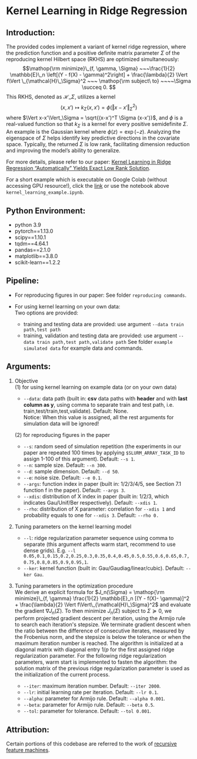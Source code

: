 # Kernel Learning in Ridge Regression

## Introduction:
The provided codes implement a variant of kernel ridge regression, where the prediction function and a positive definite matrix parameter $\Sigma$ of the reproducing kernel Hilbert space (RKHS) are optimized simultaneously:
$$\mathop{\rm minimize}\_{f, \gamma, \Sigma} ~~~\frac{1}{2} \mathbb{E}\_n \left[(Y - f(X) - \gamma)^2\right] + \frac{\lambda}{2} \Vert f\Vert \_{\mathcal{H}\_\Sigma}^2 ~~~ \mathop{\rm subject\ to}  ~~~~\Sigma \succeq 0. $$
This RKHS, denoted as $\mathcal{H}\_\Sigma$, utilizes a kernel
$$(x,x') \mapsto k_\Sigma(x, x')  = \phi(\Vert x-x'\Vert^2_\Sigma)$$
where $\Vert x-x'\Vert_\Sigma = \sqrt{(x-x')^T \Sigma (x-x')}$, and $\phi$ is a real-valued function so that $k_\Sigma$ is a kernel for every positive semidefinite $\Sigma$.
An example is the Gaussian kernel where $\phi(z) = \exp(-z)$.
Analyzing the eigenspace of $\Sigma$ helps identify key predictive directions in the covariate space.
Typically, the returned $\Sigma$ is low rank, facilitating dimension reduction and improving the model’s ability to generalize.

For more details, please refer to our paper:
[Kernel Learning in Ridge Regression “Automatically” Yields Exact Low Rank Solution](https://arxiv.org/abs/2310.11736).

For a short example which is executable on Google Colab (without accessing GPU resource!), click the [link](https://colab.research.google.com/drive/11xNX4k_h5Jm0OIFzuq8RFRj-xKankSeP?usp=sharing) or use the notebook above `kernel_learning_example.ipynb`.

## Python Environment:
- python 3.9
- pytorch==1.13.0
- scipy==1.10.1
- tqdm==4.64.1
- pandas==2.1.0
- matplotlib==3.8.0
- scikit-learn==1.2.2

## Pipeline:
- For reproducing figures in our paper: See folder `reproducing commands`.

- For using kernel learning on your own data:\
  Two options are provided:
   - training and testing data are provided: use argument `--data train path,test path`
   - training, validation and testing data are provided: use argument `--data train path,test path,validate path`
  See folder `example simulated data` for example data and commands.

<!-- ## Commands for reproducing figures in our paper:
```bash
# see arguments --s for random seeds to reproduce the results in paper and other arguments for detailed information
# Figures 1 and 2
python3 exprep0.py --l 0.05,0.1,0.15,0.2,0.25,0.3,0.35,0.4,0.45,0.5,0.55,0.6,0.65,0.7,0.75,0.8,0.85,0.9,0.95,1
                   --n 300 --d 50 --args 1
python3 exprep0.py --l 0.05,0.1,0.15,0.2,0.25,0.3,0.35,0.4,0.45,0.5,0.55,0.6,0.65,0.7,0.75,0.8,0.85,0.9,0.95,1,1.1,1.2,1.3,1.4,1.5,1.6,1.7,1.8,1.9,2,2.2,2.4,2.6,2.8,3
                   --n 300 --d 50 --args 3
python3 exprep0.py --l 0.05,0.1,0.15,0.2,0.25,0.3,0.35,0.4,0.45,0.5,0.55,0.6,0.65,0.7,0.75,0.8,0.85,0.9,0.95,1,1.1,1.2,1.3,1.4,1.5,1.6,1.7,1.8,1.9,2,2.2,2.4,2.6,2.8,3
                   --n 300 --d 50 --args 4 --alpha 0.0001

# Figure 3
python3 exprep0.py --l 0.05,0.1,0.15,0.2,0.25,0.3,0.35,0.4,0.45,0.5,0.55,0.6,0.65,0.7,0.75,0.8,0.85,0.9,0.95,1
                   --n 300 --d 50 --args 1 --rho 0.5
python3 exprep0.py --l 0.05,0.1,0.15,0.2,0.25,0.3,0.35,0.4,0.45,0.5,0.55,0.6,0.65,0.7,0.75,0.8,0.85,0.9,0.95,1
                   --n 300 --d 50 --args 2 --rho 0.5 --alpha 0.0001
python3 exprep0.py --l 0.05,0.1,0.15,0.2,0.25,0.3,0.35,0.4,0.45,0.5,0.55,0.6,0.65,0.7,0.75,0.8,0.85,0.9,0.95,1,1.1,1.2,1.3,1.4,1.5,1.6,1.7,1.8,1.9,2,2.2,2.4,2.6,2.8,3
                   --n 300 --d 50 --args 3 --rho 0.5 --alpha 0.0001
python3 exprep0.py --l 0.2,0.4,0.6,0.8,1,1.2,1.4,1.6,1.8,2,2.2,2.4,2.6,2.8,3
                   --n 300 --d 50 --args 4 --rho 0.5 --alpha 0.0001

# Figure 4
python3 exprep0.py --l 0.05,0.1,0.15,0.2,0.25,0.3,0.35,0.4,0.45,0.5,0.55,0.6,0.65,0.7,0.75,0.8,0.85,0.9,0.95,1
                   --n 300 --d 50 --args 3 --xdis 2 --alpha 0.0001
python3 exprep0.py --l 0.05,0.1,0.15,0.2,0.25,0.3,0.35,0.4,0.45,0.5,0.55,0.6,0.65,0.7,0.75,0.8,0.85,0.9,0.95,1,1.1,1.2,1.3,1.4,1.5,1.6,1.7,1.8,1.9,2,2.2,2.4,2.6,2.8,3
                   --n 300 --d 50 --args 3 --xdis 3 --rho 0.5

# Figure 5
python3 exprep0.py --l 0.05,0.1,0.15,0.2,0.25,0.3,0.35,0.4,0.45,0.5,0.55,0.6,0.65,0.7,0.75,0.8,0.85,0.9,0.95,1
                   --n 300 --d 50 --args 5

# Figure 6
python3 exprep0.py --l 0.05,0.1,0.15,0.2,0.25,0.3,0.35,0.4,0.45,0.5,0.55,0.6,0.65,0.7,0.75,0.8,0.85,0.9,0.95,1
                   --n 300 --d 50 --args 1 --ker linear
```

## Commands for using kernel learning on the example data (or on your own data):
```bash
# see Arguments --data for detailed information on using your own data
# for training and testing (--data train path,test path)
python3 exprep0.py --l 1,0.95,0.9,0.85,0.8,0.75,0.7,0.65,0.6,0.55,0.5,0.45,0.4,0.35,0.3,0.25,0.2,0.15,0.1,0.05
                   --data ./example simulated data/example_train.csv,./example simulated data/example_test.csv
# for training, validation and testing (--data train path,test path,validate path)
python3 exprep0.py --l 1,0.95,0.9,0.85,0.8,0.75,0.7,0.65,0.6,0.55,0.5,0.45,0.4,0.35,0.3,0.25,0.2,0.15,0.1,0.05
                   --data ./example simulated data/example_train.csv,./example simulated data/example_test.csv,./example simulated data/example_test.csv
```
 -->
## Arguments:
1. Objective\
   (1) for using kernel learning on example data (or on your own data)
   - `--data`: data path (built in: **csv** data paths with **header** and with **last column as y**, using comma to separate train and test path, i.e. train,test/train,test,validate). Default: None. \
   Notice: When this value is assigned, all the rest arguments for simulation data will be ignored!

   (2) for reproducing figures in the paper
   - `--s`: random seed of simulation repetition (the experiments in our paper are repeated 100 times by applying `$SLURM_ARRAY_TASK_ID` to assign 1-100 of this argument). Default: `--s 1`.
   - `--n`: sample size. Default: `--n 300`.
   - `--d`: sample dimension. Default: `--d 50`.
   - `--e`: noise size. Default: `--e 0.1`.
   - `--args`: function index in paper (built in: 1/2/3/4/5, see Section 7.1 function f in the paper). Default: `--args 3`.
   - `--xdis`: distribution of X index in paper (built in: 1/2/3, which indicates Gau/Unif/Ber respectively). Default: `--xdis 1`.
   - `--rho`: distribution of X parameter: correlation for `--xdis 1` and probability equals to one for `--xdis 3`. Default: `--rho 0.`

2. Tuning parameters on the kernel learning model
   - `--l`: ridge regularization parameter sequence using comma to separate (this argument affects warm start, recommend to use dense grids). E.g. `--l 0.05,0.1,0.15,0.2,0.25,0.3,0.35,0.4,0.45,0.5,0.55,0.6,0.65,0.7,0.75,0.8,0.85,0.9,0.95,1`.
   - `--ker`: kernel function (built in: Gau/Gaudiag/linear/cubic). Default: `--ker Gau`.

3. Tuning parameters in the optimization procedure\
  We derive an explicit formula for $J_n(\Sigma) = \mathop{\rm minimize}\_{f, \gamma} \frac{1}{2} \mathbb{E}_n [(Y - f(X)- \gamma)]^2 + \frac{\lambda}{2} \Vert f\Vert\_{\mathcal{H}\_\Sigma}^2$
and evaluate the gradient $\nabla J_n(\Sigma)$. To then minimize $J_n(\Sigma)$ subject to $\Sigma \succeq 0$,
we perform projected gradient descent per iteration, using the Armijo rule to search each
iteration's stepsize. We terminate gradient descent
when the ratio between the difference of consecutive iterates, measured by the Frobenius norm,
and the stepsize is below the tolerance or when the maximum iteration number is reached. The algorithm is initialized at a diagonal matrix with diagonal
entry $1/p$ for the first assigned ridge regularization parameter. For the following ridge regularization parameters, warm start is implemented to fasten the algorithm: the solution matrix of the previous ridge regularization parameter is used as the initialization of the current process.

   - `--iter`: maximum iteration number. Default: `--iter 2000`.
   - `--lr`: initial learning rate per iteration. Default: `--lr 0.1`.
   - `--alpha`: parameter for Armijo rule. Default: `--alpha 0.001`.
   - `--beta`: parameter for Armijo rule. Default: `--beta 0.5`.
   - `--tol`: parameter for tolerance. Default: `--tol 0.001`.



## Attribution:
Certain portions of this codebase are referred to the work of [recursive feature machines](https://github.com/aradha/recursive_feature_machines).
